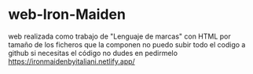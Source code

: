# web-Iron-Maiden
web realizada como trabajo de "Lenguaje de marcas" con HTML 
por tamaño de los ficheros que la componen no puedo subir todo el codigo a github si necesitas el código no dudes en pedirmelo
https://ironmaidenbyitaliani.netlify.app/
